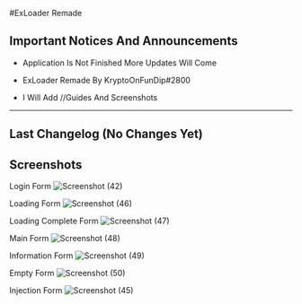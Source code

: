 #ExLoader Remade

Important Notices And Announcements
------------------------------------------------------------------------------------------------------------
- Application Is Not Finished More Updates Will Come

- ExLoader Remade By KryptoOnFunDip#2800

- I Will Add //Guides And Screenshots

-------------------------------------------------------------------------------------------------------------
Last Changelog (No Changes Yet)
-------------------------------------------------------------------------------------------------------------

Screenshots
-------------------------------------------------------------------------------------------------------------
Login Form
![Screenshot (42)](https://user-images.githubusercontent.com/83477843/124200817-199d9880-da8b-11eb-8a35-59c1d1396603.png)


Loading Form
![Screenshot (46)](https://user-images.githubusercontent.com/83477843/124206048-60918b00-da97-11eb-80be-a2fe100779fe.png)


Loading Complete Form
![Screenshot (47)](https://user-images.githubusercontent.com/83477843/124206070-6a1af300-da97-11eb-8ce6-edcfd278d4ce.png)


Main Form
![Screenshot (48)](https://user-images.githubusercontent.com/83477843/124212112-39d95180-daa3-11eb-9203-2c5083aa176f.png)


Information Form
![Screenshot (49)](https://user-images.githubusercontent.com/83477843/124212141-48c00400-daa3-11eb-845f-b3fc2a7ec819.png)


Empty Form
![Screenshot (50)](https://user-images.githubusercontent.com/83477843/124212167-57a6b680-daa3-11eb-897e-f8ba72cb47cd.png)



Injection Form
![Screenshot (45)](https://user-images.githubusercontent.com/83477843/124200927-6a14f600-da8b-11eb-9295-5ca31cf67270.png)

